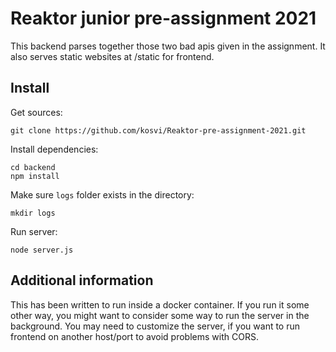 # Reaktor junior pre-assignment 2021

This backend parses together those two bad apis given in the assignment. It also serves static websites at /static for frontend. 

## Install

Get sources:

```
git clone https://github.com/kosvi/Reaktor-pre-assignment-2021.git
```

Install dependencies:

```
cd backend
npm install 
```

Make sure `logs` folder exists in the directory:

```
mkdir logs
```

Run server: 

```
node server.js
```

## Additional information

This has been written to run inside a docker container. If you run it some other way, you might want to consider some way to run the server in the background. You may need to customize the server, if you want to run frontend on another host/port to avoid problems with CORS. 

